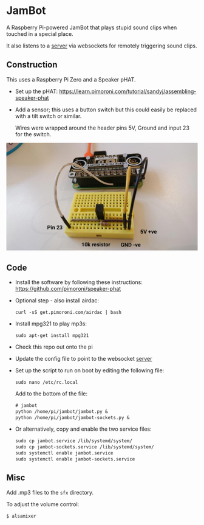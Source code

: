 # JamBot

A Raspberry Pi-powered JamBot that plays stupid sound clips when touched in a special place.

It also listens to a [server](https://github.com/orangespaceman/jambot-server) via websockets for remotely triggering sound clips.

## Construction

This uses a Raspberry Pi Zero and a Speaker pHAT.

* Set up the pHAT: https://learn.pimoroni.com/tutorial/sandyj/assembling-speaker-phat

* Add a sensor; this uses a button switch but this could easily be replaced with a tilt switch or similar.

  Wires were wrapped around the header pins 5V, Ground and input 23 for the switch.

![Pi](assets/circuit.jpg)

## Code

* Install the software by following these instructions: https://github.com/pimoroni/speaker-phat

* Optional step - also install airdac:

  ```
  curl -sS get.pimoroni.com/airdac | bash
  ```

* Install mpg321 to play mp3s:

  ```
  sudo apt-get install mpg321
  ```

* Check this repo out onto the pi

* Update the config file to point to the websocket [server](https://github.com/studio-awkward/jambot-server)

* Set up the script to run on boot by editing the following file:

  ```
  sudo nano /etc/rc.local
  ```

  Add to the bottom of the file:

  ```
  # jambot
  python /home/pi/jambot/jambot.py &
  python /home/pi/jambot/jambot-sockets.py &
  ```

* Or alternatively, copy and enable the two service files:

  ```
  sudo cp jambot.service /lib/systemd/system/
  sudo cp jambot-sockets.service /lib/systemd/system/
  sudo systemctl enable jambot.service
  sudo systemctl enable jambot-sockets.service
  ```

## Misc

Add .mp3 files to the `sfx` directory.

To adjust the volume control:

```
$ alsamixer
```
